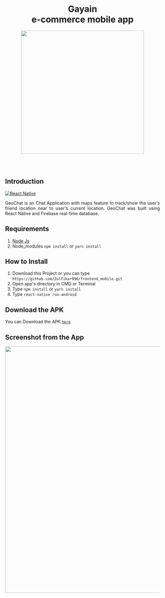<h1 align='center'> Gayain <br>e-commerce mobile app</h1>

<p align='center'>
    <img width="400" src='./rdm/login.png' />
</p>

<br>
<br>

## Introduction
[![React Native](https://img.shields.io/badge/react%20native-v0.60.5-blue)](https://facebook.github.io/react-native/)

<p align='justify'>GeoChat is an Chat Application with maps feature to track/show the user's friend location near to user's current location. GeoChat was built using React Native and Firebase real-time database.</p>

## Requirements
1. <a href="https://nodejs.org/en/download/">Node Js</a>
2. Node_modules ``` npm install ``` or ``` yarn install ```

## How to Install
1. Download this Project or you can type ``` https://github.com/Zulfikar996/frontend_mobile.git ```
2. Open app's directory in CMD or Terminal
3. Type ` npm install ` or ` yarn install `
4. Type ` react-native run-android `

## Download the APK
You can Download the APK [`here`](https://firebasestorage.googleapis.com/v0/b/aloneapp-d893b.appspot.com/o/apk%2Fgayain.apk?alt=media&token=d13679b1-94ad-4b38-a97c-60b326241fcf)


## Screenshot from the App
<p align='center'>
  <span>
      <image width="800" src="./rdm/ui_app.png" />
      
  </span>
</p>


